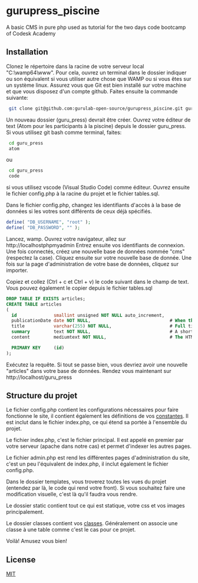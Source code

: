# gurupress_piscine

A basic CMS in pure php used as tutorial for the two days code bootcamp of Codesk Academy

## Installation

Clonez le répertoire dans la racine de votre serveur local "C:\wamp64\www". Pour cela, ouvrez un terminal dans le dossier indiquer ou son équivalent si vous utiliser autre chose que WAMP ou si vous êtes sur un système linux.
Assurez vous que Git est bien installé sur votre machine et que vous disposez d'un compte github.
Faites ensuite la commande suivante:

```bash
 git clone git@github.com:gurulab-open-source/gurupress_piscine.git guru_press
```

Un nouveau dossier (guru_press) devrait être créer. Ouvrez votre éditeur de text (Atom pour les participants à la piscine) depuis le dossier guru_press. Si vous utilisez git bash comme terminal, faites:

```bash
 cd guru_press
 atom
```

ou

```bash
 cd guru_press
 code
```

si vous utilisez vscode (Visual Studio Code) comme éditeur. Ouvrez ensuite le fichier config.php à la racine du projet et le fichier tables.sql.

Dans le fichier config.php, changez les identifiants d'accès à la base de données si les votres sont différents de ceux déjà spécifiés.

```php
define( "DB_USERNAME", "root" );
define( "DB_PASSWORD", "" );
```

Lancez, wamp. Ouvrez votre navigateur, allez sur http://localhostphpmyadmin
Entrez ensuite vos identifiants de connexion. Une fois connectés, créez une nouvelle base de données nommée "cms" (respectez la case).
Cliquez ensuite sur votre nouvelle base de donnée. Une fois sur la page d'administration de votre base de données, cliquez sur importer.

Copiez et collez (Ctrl + c et Ctrl + v) le code suivant dans le champ de text. Vous pouvez également le copier depuis le fichier tables.sql

```sql
DROP TABLE IF EXISTS articles;
CREATE TABLE articles
(
  id              smallint unsigned NOT NULL auto_increment,
  publicationDate date NOT NULL,                              # When the article was published
  title           varchar(255) NOT NULL,                      # Full title of the article
  summary         text NOT NULL,                              # A short summary of the article
  content         mediumtext NOT NULL,                        # The HTML content of the article

  PRIMARY KEY     (id)
);
```
Exécutez la requête. Si tout se passe bien, vous devriez avoir une nouvelle "articles" dans votre base de données.
Rendez vous maintenant sur http://localhost/guru_press

## Structure du projet

Le fichier config.php contient les configurations nécessaires pour faire fonctionne le site, il contient également les définitions de vos [constantes](https://www.php.net/manual/fr/function.define.php). Il est inclut dans le fichier index.php, ce qui étend sa portée à l'ensemble du projet.

Le fichier index.php, c'est le fichier principal. Il est appelé en premier par votre serveur (apache dans notre cas) et permet d'indexer les autres pages.

Le fichier admin.php est rend les différentes pages d'administration du site, c'est un peu l'équivalent de index.php, il inclut également le fichier config.php.

Dans le dossier templates, vous troverez toutes les vues du projet (entendez par là, le code qui rend votre front). Si vous souhaitez faire une modification visuelle, c'est là qu'il faudra vous rendre.

Le dossier static contient tout ce qui est statique, votre css et vos images principalement.

Le dossier classes contient vos [classes](https://www.php.net/manual/fr/language.oop5.php). Généralement on associe une classe à une table comme c'est le cas pour ce projet.

Voilà! Amusez vous bien!

## License

[MIT](https://choosealicense.com/licenses/mit/)
